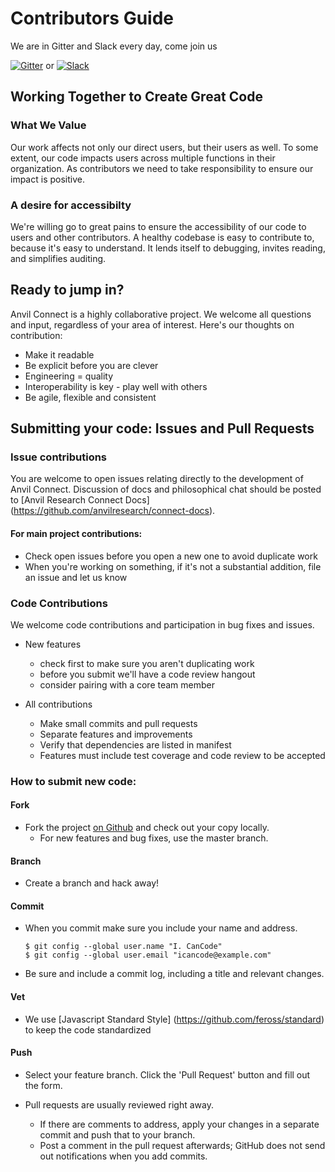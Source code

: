 # Contributors Guide

We are in Gitter and Slack every day, come join us

[![Gitter](https://badges.gitter.im/anvilresearch/connect.svg)](https://gitter.im/anvilresearch/connect) or 
[![Slack](http://slackin.anvil.io/badge.svg)](http://slackin.anvil.io/) 

## Working Together to Create Great Code

### What We Value
Our work affects not only our direct users, but their users as well. To some extent, our code impacts users across multiple functions in their organization. As contributors we need to take responsibility to ensure our impact is positive. 

### A desire for accessibilty
We're willing go to great pains to ensure the accessibility of our code to users and other contributors. A healthy codebase is easy to contribute to, because it's easy to understand. It lends itself to debugging, invites reading, and simplifies auditing.

## Ready to jump in?
Anvil Connect is a highly collaborative project. We welcome all questions and input, regardless of your area of interest. Here's our thoughts on contribution:

- Make it readable
- Be explicit before you are clever 
- Engineering = quality  
- Interoperability is key - play well with others      
- Be agile, flexible and consistent
      

## Submitting your code: Issues and Pull Requests

### Issue contributions
You are welcome to open issues relating directly to the development of Anvil Connect. Discussion of docs and philosophical chat should be posted to [Anvil Research Connect Docs] (https://github.com/anvilresearch/connect-docs).

#### For main project contributions: 

- Check open issues before you open a new one to avoid duplicate work
- When you're working on something, if it's not a substantial addition, file an issue and let us know

### Code Contributions
We welcome code contributions and participation in bug fixes and issues.
 
- New features
  - check first to make sure you aren't duplicating work
  - before you submit we'll have a code review hangout
  - consider pairing with a core team member  

- All contributions
  - Make small commits and pull requests
  - Separate features and improvements
  - Verify that dependencies are listed in manifest
  - Features must include test coverage and code review to be accepted


### How to submit new code:

#### Fork
- Fork the project [on Github](https://github.com/anvilresearch) and check out your copy locally.
  - For new features and bug fixes, use the master branch.
	
#### Branch
- Create a branch and hack away!
	
#### Commit
- When you commit make sure you include your name and address.

    ```
    $ git config --global user.name "I. CanCode"
    $ git config --global user.email "icancode@example.com"
    ```
- Be sure and include a commit log, including a title and relevant changes.

#### Vet
- We use [Javascript Standard Style] (https://github.com/feross/standard) to keep the code standardized

#### Push
- Select your feature branch. Click the 'Pull Request' button and fill out the form.

- Pull requests are usually reviewed right away. 
  - If there are comments to address, apply your changes in a separate commit and push that to your branch. 
  - Post a comment in the pull request afterwards; GitHub does not send out notifications when you add commits.
